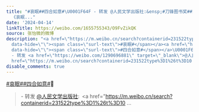 ```yaml
---
title: "#哀眠##四合如意#\U0001F64F - 转发 @人民文学出版社:&ensp;#刀锋图书奖##2023年度刀锋图书奖荣誉典礼#\U0001F9474月13日，《新周刊》刀锋图书奖在上海揭晓，@张怡微
  《哀眠..."
date: '2024-04-14'
linkTitle: https://weibo.com/1655755343/O9FvZikQK
source: 张怡微的微博
description: "<a href=\"https://m.weibo.cn/search?containerid=231522type%3D1%26t%3D10%26q%3D%23%E5%93%80%E7%9C%A0%23\"
  data-hide=\"\"><span class=\"surl-text\">#哀眠#</span></a><a href=\"https://m.weibo.cn/search?containerid=231522type%3D1%26t%3D10%26q%3D%23%E5%9B%9B%E5%90%88%E5%A6%82%E6%84%8F%23&amp;extparam=%23%E5%9B%9B%E5%90%88%E5%A6%82%E6%84%8F%23\"
  data-hide=\"\"><span class=\"surl-text\">#四合如意#</span></a>\U0001F64F<br><blockquote>
  - 转发 <a href=\"https://weibo.com/1290696881\" target=\"_blank\">@人民文学出版社</a>: <a
  href=\"https://m.weibo.cn/search?containerid=231522type%3D1%26t%3D10 ..."
disable_comments: true
---
```

<a href="https://m.weibo.cn/search?containerid=231522type%3D1%26t%3D10%26q%3D%23%E5%93%80%E7%9C%A0%23" data-hide=""><span class="surl-text">#哀眠#</span></a><a href="https://m.weibo.cn/search?containerid=231522type%3D1%26t%3D10%26q%3D%23%E5%9B%9B%E5%90%88%E5%A6%82%E6%84%8F%23&amp;extparam=%23%E5%9B%9B%E5%90%88%E5%A6%82%E6%84%8F%23" data-hide=""><span class="surl-text">#四合如意#</span></a>🙏<br><blockquote> - 转发 <a href="https://weibo.com/1290696881" target="_blank">@人民文学出版社</a>: <a href="https://m.weibo.cn/search?containerid=231522type%3D1%26t%3D10 ...